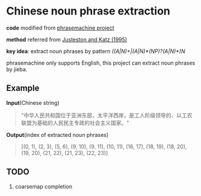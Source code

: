 # Chinese noun phrase extraction

**code** modified from [phrasemachine project](https://github.com/slanglab/phrasemachine/blob/master/py/phrasemachine/phrasemachine.py)

**method** referred from [Justeston and Katz (1995)](https://scholar.google.com.hk/scholar?hl=zh-CN&as_sdt=0%2C5&q=Justeston+and+Katz+%281995%29&btnG=)

**key idea**: extract noun phrases by pattern *((A|N)+|(A|N)\*(NP)?(A|N)\*)N*

phrasemachine only supports English, this project can extract noun phrases by jieba.

## Example

**Input**(Chinese string)

>"中华人民共和国位于亚洲东部，太平洋西岸，是工人阶级领导的、以工农联盟为基础的人民民主专政的社会主义国家。"

**Output**(index of extracted noun phrases)

>[(0, 1),
 (2, 3),
 (5, 6),
 (9, 10),
 (9, 11),
 (10, 11),
 (16, 17),
 (18, 19),
 (18, 20),
 (19, 20),
 (21, 22),
 (21, 23),
 (22, 23)]
 
 ## TODO
 
 1. coarsemap completion
